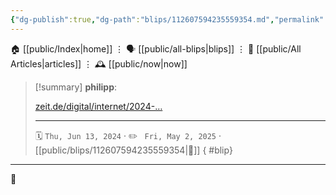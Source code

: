 ```yaml
---
{"dg-publish":true,"dg-path":"blips/112607594235559354.md","permalink":"/blips/112607594235559354/","title":"philipp on mastodon @ 2024-06-13"}
---
```



<div class="transclusion internal-embed is-loaded"><div class="markdown-embed">




🏠 [[public/Index\|home]]  ⋮ 🗣️ [[public/all-blips\|blips]] ⋮  📝 [[public/All Articles\|articles]]  ⋮ 🕰️ [[public/now\|now]]


</div></div>


> [!summary] **philipp**:
>
> [zeit.de/digital/internet/2024-…](https://www.zeit.de/digital/internet/2024-06/artificial-intelligence-meredith-whittaker-progress-surveillance-english)
> - - -
>
> 🗓️ <code>Thu, Jun 13, 2024</code>  · ✏️ <code> Fri, May 2, 2025</code>  · [[public/blips/112607594235559354\|🔗]]
{ #blip}


- - -

 👾
